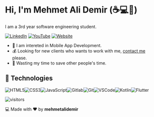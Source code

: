 # Hi, I'm Mehmet Ali Demir (:coffee::computer::rocket:)

I am a 3rd year software engineering student.
 
 [![LinkedIn](https://img.shields.io/badge/linkedin-%230077B5.svg?&style=for-the-badge&logo=linkedin&logoColor=white)](https://linkedin.com/in/mehmetalidemir) 
 [![YouTube](https://img.shields.io/badge/youtube-%23FF0000.svg?&style=for-the-badge&logo=youtube&logoColor=white)](https://www.youtube.com/channel/UCKLI_cuD7AFZKnWRNeTM5BA) 
 [![Website](https://img.shields.io/badge/instagram-%23cf235d.svg?&style=for-the-badge&logo=instagram&logoColor=white)](https://mehmetalidemir.ml/) 
 

- :muscle: I am intereted in Mobile App Development.
- :moneybag: Looking for new clients who wants to work with me, [contact me](mailto:mehmetalidemir99mad@gmail.com) please.
- :dart: Wasting my time to save other people's time.


## :wrench: Technologies

![HTML5](https://img.icons8.com/color/30/html-5.png)![CSS3](https://img.icons8.com/color/30/css3.png)![JavaScript](https://img.icons8.com/color/30/javascript.png)![Gitlab](https://img.icons8.com/color/30/gitlab.png)![Git](https://img.icons8.com/color/30/git.png)![VSCode](https://img.icons8.com/color/30/visual-studio-code-2019.png)![Kotlin](https://img.icons8.com/color/30/kotlin.png)![Flutter](https://img.icons8.com/color/30/flutter.png)

</details>

![visitors](https://visitor-badge.laobi.icu/badge?page_id=mehmetalidemir)

:computer: Made with :heart: by **mehmetalidemir** 

[personal website]: https://mehmetalidemir.ml
[twitter]: https://twitter.com/wehmetalidemir
[instagram]: https://instagram.com/mehmetali_demir


